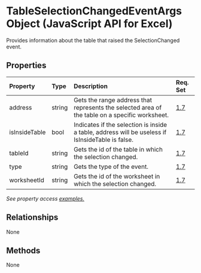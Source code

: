 # TableSelectionChangedEventArgs Object (JavaScript API for Excel)

Provides information about the table that raised the SelectionChanged event.

## Properties

| Property	   | Type	|Description| Req. Set|
|:---------------|:--------|:----------|:----|
|address|string|Gets the range address that represents the selected area of the table on a specific worksheet.|[1.7](../requirement-sets/excel-api-requirement-sets.md)|
|isInsideTable|bool|Indicates if the selection is inside a table, address will be useless if IsInsideTable is false.|[1.7](../requirement-sets/excel-api-requirement-sets.md)|
|tableId|string|Gets the id of the table in which the selection changed.|[1.7](../requirement-sets/excel-api-requirement-sets.md)|
|type|string|Gets the type of the event.|[1.7](../requirement-sets/excel-api-requirement-sets.md)|
|worksheetId|string|Gets the id of the worksheet in which the selection changed.|[1.7](../requirement-sets/excel-api-requirement-sets.md)|

_See property access [examples.](#property-access-examples)_

## Relationships
None


## Methods
None

